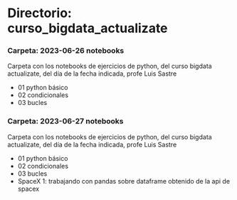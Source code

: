 
# Directorio: curso_bigdata_actualizate

### Carpeta: 2023-06-26 notebooks
Carpeta con los notebooks de ejercicios de python, del curso bigdata actualizate, del día de la fecha indicada, profe Luis Sastre
  - 01 python básico
  - 02 condicionales
  - 03 bucles

### Carpeta: 2023-06-27 notebooks
Carpeta con los notebooks de ejercicios de python, del curso bigdata actualizate, del día de la fecha indicada, profe Luis Sastre
  - 01 python básico
  - 02 condicionales
  - 03 bucles
  - SpaceX 1: trabajando con pandas sobre dataframe obtenido de la api de spacex


